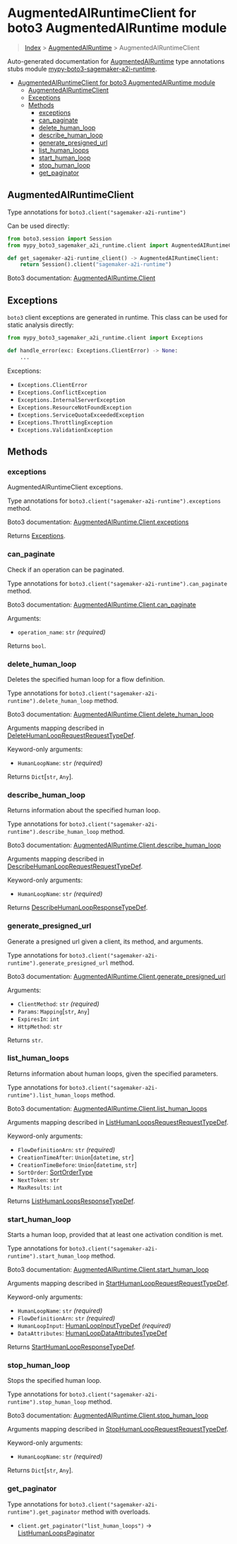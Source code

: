 <a id="augmentedairuntimeclient-for-boto3-augmentedairuntime-module"></a>

# AugmentedAIRuntimeClient for boto3 AugmentedAIRuntime module

> [Index](../README.md) > [AugmentedAIRuntime](./README.md) >
> AugmentedAIRuntimeClient

Auto-generated documentation for
[AugmentedAIRuntime](https://boto3.amazonaws.com/v1/documentation/api/latest/reference/services/sagemaker-a2i-runtime.html#AugmentedAIRuntime)
type annotations stubs module
[mypy-boto3-sagemaker-a2i-runtime](https://pypi.org/project/mypy-boto3-sagemaker-a2i-runtime/).

- [AugmentedAIRuntimeClient for boto3 AugmentedAIRuntime module](#augmentedairuntimeclient-for-boto3-augmentedairuntime-module)
  - [AugmentedAIRuntimeClient](#augmentedairuntimeclient)
  - [Exceptions](#exceptions)
  - [Methods](#methods)
    - [exceptions](#exceptions)
    - [can_paginate](#can_paginate)
    - [delete_human_loop](#delete_human_loop)
    - [describe_human_loop](#describe_human_loop)
    - [generate_presigned_url](#generate_presigned_url)
    - [list_human_loops](#list_human_loops)
    - [start_human_loop](#start_human_loop)
    - [stop_human_loop](#stop_human_loop)
    - [get_paginator](#get_paginator)

<a id="augmentedairuntimeclient"></a>

## AugmentedAIRuntimeClient

Type annotations for `boto3.client("sagemaker-a2i-runtime")`

Can be used directly:

```python
from boto3.session import Session
from mypy_boto3_sagemaker_a2i_runtime.client import AugmentedAIRuntimeClient

def get_sagemaker-a2i-runtime_client() -> AugmentedAIRuntimeClient:
    return Session().client("sagemaker-a2i-runtime")
```

Boto3 documentation:
[AugmentedAIRuntime.Client](https://boto3.amazonaws.com/v1/documentation/api/latest/reference/services/sagemaker-a2i-runtime.html#AugmentedAIRuntime.Client)

<a id="exceptions"></a>

## Exceptions

`boto3` client exceptions are generated in runtime. This class can be used for
static analysis directly:

```python
from mypy_boto3_sagemaker_a2i_runtime.client import Exceptions

def handle_error(exc: Exceptions.ClientError) -> None:
    ...
```

Exceptions:

- `Exceptions.ClientError`
- `Exceptions.ConflictException`
- `Exceptions.InternalServerException`
- `Exceptions.ResourceNotFoundException`
- `Exceptions.ServiceQuotaExceededException`
- `Exceptions.ThrottlingException`
- `Exceptions.ValidationException`

<a id="methods"></a>

## Methods

<a id="exceptions"></a>

### exceptions

AugmentedAIRuntimeClient exceptions.

Type annotations for `boto3.client("sagemaker-a2i-runtime").exceptions` method.

Boto3 documentation:
[AugmentedAIRuntime.Client.exceptions](https://boto3.amazonaws.com/v1/documentation/api/latest/reference/services/sagemaker-a2i-runtime.html#AugmentedAIRuntime.Client.exceptions)

Returns [Exceptions](#exceptions).

<a id="can\_paginate"></a>

### can_paginate

Check if an operation can be paginated.

Type annotations for `boto3.client("sagemaker-a2i-runtime").can_paginate`
method.

Boto3 documentation:
[AugmentedAIRuntime.Client.can_paginate](https://boto3.amazonaws.com/v1/documentation/api/latest/reference/services/sagemaker-a2i-runtime.html#AugmentedAIRuntime.Client.can_paginate)

Arguments:

- `operation_name`: `str` *(required)*

Returns `bool`.

<a id="delete\_human\_loop"></a>

### delete_human_loop

Deletes the specified human loop for a flow definition.

Type annotations for `boto3.client("sagemaker-a2i-runtime").delete_human_loop`
method.

Boto3 documentation:
[AugmentedAIRuntime.Client.delete_human_loop](https://boto3.amazonaws.com/v1/documentation/api/latest/reference/services/sagemaker-a2i-runtime.html#AugmentedAIRuntime.Client.delete_human_loop)

Arguments mapping described in
[DeleteHumanLoopRequestRequestTypeDef](./type_defs.md#deletehumanlooprequestrequesttypedef).

Keyword-only arguments:

- `HumanLoopName`: `str` *(required)*

Returns `Dict`\[`str`, `Any`\].

<a id="describe\_human\_loop"></a>

### describe_human_loop

Returns information about the specified human loop.

Type annotations for
`boto3.client("sagemaker-a2i-runtime").describe_human_loop` method.

Boto3 documentation:
[AugmentedAIRuntime.Client.describe_human_loop](https://boto3.amazonaws.com/v1/documentation/api/latest/reference/services/sagemaker-a2i-runtime.html#AugmentedAIRuntime.Client.describe_human_loop)

Arguments mapping described in
[DescribeHumanLoopRequestRequestTypeDef](./type_defs.md#describehumanlooprequestrequesttypedef).

Keyword-only arguments:

- `HumanLoopName`: `str` *(required)*

Returns
[DescribeHumanLoopResponseTypeDef](./type_defs.md#describehumanloopresponsetypedef).

<a id="generate\_presigned\_url"></a>

### generate_presigned_url

Generate a presigned url given a client, its method, and arguments.

Type annotations for
`boto3.client("sagemaker-a2i-runtime").generate_presigned_url` method.

Boto3 documentation:
[AugmentedAIRuntime.Client.generate_presigned_url](https://boto3.amazonaws.com/v1/documentation/api/latest/reference/services/sagemaker-a2i-runtime.html#AugmentedAIRuntime.Client.generate_presigned_url)

Arguments:

- `ClientMethod`: `str` *(required)*
- `Params`: `Mapping`\[`str`, `Any`\]
- `ExpiresIn`: `int`
- `HttpMethod`: `str`

Returns `str`.

<a id="list\_human\_loops"></a>

### list_human_loops

Returns information about human loops, given the specified parameters.

Type annotations for `boto3.client("sagemaker-a2i-runtime").list_human_loops`
method.

Boto3 documentation:
[AugmentedAIRuntime.Client.list_human_loops](https://boto3.amazonaws.com/v1/documentation/api/latest/reference/services/sagemaker-a2i-runtime.html#AugmentedAIRuntime.Client.list_human_loops)

Arguments mapping described in
[ListHumanLoopsRequestRequestTypeDef](./type_defs.md#listhumanloopsrequestrequesttypedef).

Keyword-only arguments:

- `FlowDefinitionArn`: `str` *(required)*
- `CreationTimeAfter`: `Union`\[`datetime`, `str`\]
- `CreationTimeBefore`: `Union`\[`datetime`, `str`\]
- `SortOrder`: [SortOrderType](./literals.md#sortordertype)
- `NextToken`: `str`
- `MaxResults`: `int`

Returns
[ListHumanLoopsResponseTypeDef](./type_defs.md#listhumanloopsresponsetypedef).

<a id="start\_human\_loop"></a>

### start_human_loop

Starts a human loop, provided that at least one activation condition is met.

Type annotations for `boto3.client("sagemaker-a2i-runtime").start_human_loop`
method.

Boto3 documentation:
[AugmentedAIRuntime.Client.start_human_loop](https://boto3.amazonaws.com/v1/documentation/api/latest/reference/services/sagemaker-a2i-runtime.html#AugmentedAIRuntime.Client.start_human_loop)

Arguments mapping described in
[StartHumanLoopRequestRequestTypeDef](./type_defs.md#starthumanlooprequestrequesttypedef).

Keyword-only arguments:

- `HumanLoopName`: `str` *(required)*
- `FlowDefinitionArn`: `str` *(required)*
- `HumanLoopInput`:
  [HumanLoopInputTypeDef](./type_defs.md#humanloopinputtypedef) *(required)*
- `DataAttributes`:
  [HumanLoopDataAttributesTypeDef](./type_defs.md#humanloopdataattributestypedef)

Returns
[StartHumanLoopResponseTypeDef](./type_defs.md#starthumanloopresponsetypedef).

<a id="stop\_human\_loop"></a>

### stop_human_loop

Stops the specified human loop.

Type annotations for `boto3.client("sagemaker-a2i-runtime").stop_human_loop`
method.

Boto3 documentation:
[AugmentedAIRuntime.Client.stop_human_loop](https://boto3.amazonaws.com/v1/documentation/api/latest/reference/services/sagemaker-a2i-runtime.html#AugmentedAIRuntime.Client.stop_human_loop)

Arguments mapping described in
[StopHumanLoopRequestRequestTypeDef](./type_defs.md#stophumanlooprequestrequesttypedef).

Keyword-only arguments:

- `HumanLoopName`: `str` *(required)*

Returns `Dict`\[`str`, `Any`\].

<a id="get_paginator"></a>

### get_paginator

Type annotations for `boto3.client("sagemaker-a2i-runtime").get_paginator`
method with overloads.

- `client.get_paginator("list_human_loops")` ->
  [ListHumanLoopsPaginator](./paginators.md#listhumanloopspaginator)
